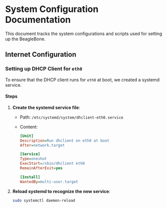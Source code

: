 # System Configuration Documentation

This document tracks the system configurations and scripts used for setting up the BeagleBone.

## Internet Configuration

### Setting up DHCP Client for `eth0`

To ensure that the DHCP client runs for `eth0` at boot, we created a systemd service.

#### Steps

1. **Create the systemd service file**:

   - Path: `/etc/systemd/system/dhclient-eth0.service`
   - Content:

     ```ini
     [Unit]
     Description=Run dhclient on eth0 at boot
     After=network.target

     [Service]
     Type=oneshot
     ExecStart=/sbin/dhclient eth0
     RemainAfterExit=yes

     [Install]
     WantedBy=multi-user.target
     ```

2. **Reload systemd to recognize the new service**:
   ```bash
   sudo systemctl daemon-reload
   ```
